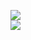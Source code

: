 [![](https://img.shields.io/badge/Made%20With-Github%20Spray-lightgrey.svg?style=for-the-badge&logo=github)](https://github.com/Annihil/github-spray#32654)  
[![](https://i.imgur.com/2DrTn0Z.gif)](https://github.com/Annihil/github-spray)